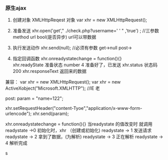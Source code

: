 ###  原生ajax 

1. 创建对象 XMLHttpReqest 对象
var xhr = new XMLHttpRequest();

2. 准备发送
xhr.open('get'," ./check.php?username=' ' " ,'true') ; //三参数  method url bool(是否异步)
			url可以带数据
3. 执行发送动作
xhr.send(null);  //必须有参数  get->null  post->

4. 指定回调函数
xhr.onreadystatechange = function(){}  
xhr.readyState  准备状态 number  4 准备好了，已发送
xhr.status 状态码  200
xhr.responseText  返回来的数据


兼容： 
var xhr = new XMLHttpRequest(); 
var xhr = new ActiveXobject("Microsoft.XMLHTTP"); //IE 老

post:
param = "name=122";

xhr.setRequestHeader("content-Tyoe","application/x-www-form-urlencode");
xhr.send(param);

xhr.onreadystatechange = function(){}
当readystate 的值改变时 就调用
readystate ->0 		  初始化时，xhr （创建或初始化)
readystate -> 1     	发送请求
readystate -> 2		  拿到了数据，(为解析)
readystate -> 3              正在解析
readystate -> 4		  解析完成


s
